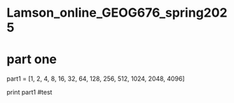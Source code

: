 # Lamson_online_GEOG676_spring2025

# part one

part1 = [1, 2, 4, 8, 16, 32, 64, 128, 256, 512, 1024, 2048, 4096]

print part1
#test
